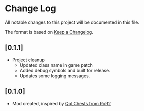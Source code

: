# Change Log

All notable changes to this project will be documented in this file.
 
The format is based on [Keep a Changelog](http://keepachangelog.com/).

## [0.1.1]
 - Project cleanup
	- Updated class name in game patch
	- Added debug symbols and built for release.
	- Updates some logging messages.

## [0.1.0]
 - Mod created, inspired by [QoLChests from RoR2](https://thunderstore.io/package/Faustvii/QoLChests/)

  </details>